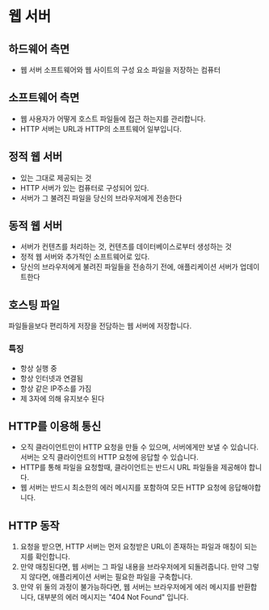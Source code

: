 # 웹 서버

## 하드웨어 측면

- 웹 서버 소프트웨어와 웹 사이트의 구성 요소 파일을 저장하는 컴퓨터

## 소프트웨어 측면

- 웹 사용자가 어떻게 호스트 파일들에 접근 하는지를 관리합니다.
- HTTP 서버는 URL과 HTTP의 소프트웨어 일부입니다.

## 정적 웹 서버

- 있는 그대로 제공되는 것
- HTTP 서버가 있는 컴퓨터로 구성되어 있다.
- 서버가 그 불려진 파일을 당신의 브라우저에게 전송한다

## 동적 웹 서버

- 서버가 컨텐츠를 처리하는 것, 컨텐츠를 데이터베이스로부터 생성하는 것
- 정적 웹 서버와 추가적인 소프트웨어로 있다.
- 당신의 브라우저에게 불려진 파일들을 전송하기 전에, 애플리케이션 서버가 업데이트한다

## 호스팅 파일

파일들을보다 편리하게 저장을 전담하는 웹 서버에 저장합니다.

### 특징

- 항상 실행 중
- 항상 인터넷과 연결됨
- 항상 같은 IP주소를 가짐
- 제 3자에 의해 유지보수 된다

## HTTP를 이용해 통신

- 오직 클라이언트만이 HTTP 요청을 만들 수 있으며, 서버에게만 보낼 수 있습니다. 서버는 오직 클라이언트의 HTTP 요청에 응답할 수 있습니다. 
- HTTP를 통해 파일을 요청할때, 클라이언트는 반드시 URL 파일들을 제공해야 합니다.
- 웹 서버는 반드시 최소한의 에러 메시지를 포함하여 모든 HTTP 요청에 응답해야합니다.

## HTTP 동작

1. 요청을 받으면, HTTP 서버는 먼저 요청받은 URL이 존재하는 파일과 매칭이 되는지를 확인합니다.
2. 만약 매칭된다면, 웹 서버는 그 파일 내용을 브라우저에게 되돌려줍니다. 만약 그렇지 않다면, 애플리케이션 서버는 필요한 파일을 구축합니다.
3. 만약 위 둘의 과정이 불가능하다면, 웹 서버는 브라우저에게 에러 메시지를 반환합니다, 대부분의 에러 메시지는 "404 Not Found" 입니다.

